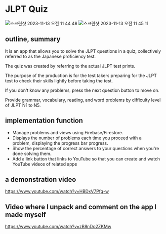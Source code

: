 # JLPT Quiz

![스크린샷 2023-11-13 오전 11 44 48](https://github.com/Jamminssssss/JLPT-Quiz/assets/91593937/534aef37-8bda-4574-ba00-2c2e1ced065b)
![스크린샷 2023-11-13 오전 11 45 11](https://github.com/Jamminssssss/JLPT-Quiz/assets/91593937/fba32b64-f028-4490-a661-e8978eb862ad)

## outline, summary

It is an app that allows you to solve the JLPT questions in a quiz, collectively referred to as the Japanese proficiency test.

The quiz was created by referring to the actual JLPT test prints.

The purpose of the production is for the test takers preparing for the JLPT test to check their skills lightly before taking the test.

If you don't know any problems, press the next question button to move on.

Provide grammar, vocabulary, reading, and word problems by difficulty level of JLPT N1 to N5.

## implementation function

- Manage problems and views using Firebase/Firestore.
- Displays the number of problems each time you proceed with a problem, displaying the progress bar progress.
- Show the percentage of correct answers to your questions when you're done solving them.
- Add a link button that links to YouTube so that you can create and watch YouTube videos of related apps

## a demonstration video

https://www.youtube.com/watch?v=HBDxV7Pfg-w

## Video where I unpack and comment on the app I made myself

https://www.youtube.com/watch?v=zB8nDo2ZKMw
